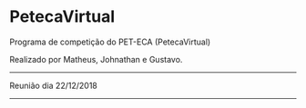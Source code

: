 # PetecaVirtual
Programa de competição do PET-ECA (PetecaVirtual)

Realizado por Matheus, Johnathan e Gustavo.


********************************************************
Reunião dia 22/12/2018


********************************************************
